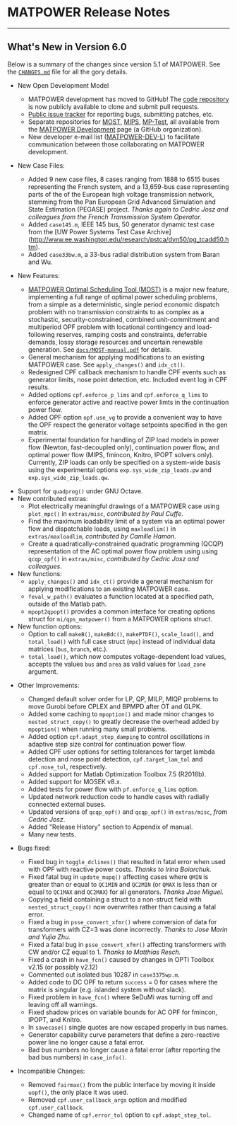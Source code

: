 MATPOWER Release Notes
======================

---------------------------
 What's New in Version 6.0
---------------------------

Below is a summary of the changes since version 5.1 of MATPOWER. See the
[`CHANGES.md`][1] file for all the gory details.

* New Open Development Model
  - MATPOWER development has moved to GitHub! The [code repository][2] is
    now publicly available to clone and submit pull requests.
  - [Public issue tracker][3] for reporting bugs, submitting patches, etc.
  - Separate repositories for [MOST][4], [MIPS][5], [MP-Test][6],
    all available from the [MATPOWER Development][7] page (a GitHub
    organization).
  - New developer e-mail list ([MATPOWER-DEV-L][8]) to facilitate
    communication between those collaborating on MATPOWER development.

* New Case Files:
  - Added 9 new case files, 8 cases ranging from 1888 to 6515 buses
    representing the French system, and a 13,659-bus case representing
    parts of the of the European high voltage transmission network,
    stemming from the Pan European Grid Advanced Simulation and State
    Estimation (PEGASE) project. *Thanks again to Cedric Josz and
    colleagues from the French Transmission System Operator.*
  - Added `case145.m`, IEEE 145 bus, 50 generator dynamic test case
    from the [UW Power Systems Test Case Archive]
    (http://www.ee.washington.edu/research/pstca/dyn50/pg_tcadd50.htm).
  - Added `case33bw.m`, a 33-bus radial distribution system from Baran
    and Wu.

* New Features:
  - [MATPOWER Optimal Scheduling Tool (MOST)][4] is a major new feature,
    implementing a full range of optimal power scheduling problems, from a
    simple as a deterministic, single period economic dispatch problem
    with no transmission constraints to as complex as a stochastic,
    security-constrained, combined unit-commitment and multiperiod OPF
    problem with locational contingency and load-following reserves,
    ramping costs and constraints, deferrable demands, lossy storage
    resources and uncertain renewable generation.
    See [`docs/MOST-manual.pdf`][9] for details.
  - General mechanism for applying modifications to an existing MATPOWER
    case. See `apply_changes()` and `idx_ct()`.
  - Redesigned CPF callback mechanism to handle CPF events such as
    generator limits, nose point detection, etc. Included event log
    in CPF results.
  - Added options `cpf.enforce_p_lims` and `cpf.enforce_q_lims` to
    enforce generator active and reactive power limts in the
    continuation power flow.
  - Added OPF option `opf.use_vg` to provide a convenient way to have
    the OPF respect the generator voltage setpoints specified in the
    gen matrix.
  - Experimental foundation for handling of ZIP load models in power flow
    (Newton, fast-decoupled only), continuation power flow, and optimal
    power flow (MIPS, fmincon, Knitro, IPOPT solvers only). Currently,
    ZIP loads can only be specified on a system-wide basis using the
    experimental options `exp.sys_wide_zip_loads.pw` and
    `exp.sys_wide_zip_loads.qw`.
 - Support for `quadprog()` under GNU Octave.
 - New contributed extras:
    - Plot electrically meaningful drawings of a MATPOWER case using
      `plot_mpc()` in `extras/misc`, *contributed by Paul Cuffe*.
    - Find the maximum loadability limit of a system via an optimal power
      flow and dispatchable loads, using `maxloadlim()` in `extras/maxloadlim`,
      *contributed by Camille Hamon*.
    - Create a quadratically-constrained quadratic programming (QCQP)
      representation of the AC optimal power flow problem using using
      `qcqp_opf()` in `extras/misc`, *contributed by Cedric Josz and
      colleagues*.
  - New functions:
    - `apply_changes()` and `idx_ct()` provide a general mechanism for
      applying modifications to an existing MATPOWER case.
    - `feval_w_path()` evaluates a function located at a specified path,
      outside of the Matlab path.
    - `mpopt2qpopt()` provides a common interface for creating options
      struct for `mi/qps_matpower()` from a MATPOWER options struct.
  - New function options:
    - Option to call `makeB()`, `makeBdc()`, `makePTDF()`, `scale_load()`,
      and `total_load()` with full case struct (`mpc`) instead of
      individual data matrices (`bus`, `branch`, etc.).
    - `total_load()`, which now computes voltage-dependent load values,
      accepts the values `bus` and `area` as valid values for `load_zone`
      argument.

* Other Improvements:
  - Changed default solver order for LP, QP, MILP, MIQP problems to move
    Gurobi before CPLEX and BPMPD after OT and GLPK.
  - Added some caching to `mpoption()` and made minor changes to
    `nested_struct_copy()` to greatly decrease the overhead added by
    `mpoption()` when running many small problems.
  - Added option `cpf.adapt_step_damping` to control oscillations in
    adaptive step size control for continuation power flow.
  - Added CPF user options for setting tolerances for target lambda
    detection and nose point detection, `cpf.target_lam_tol` and
    `cpf.nose_tol`, respectively.
  - Added support for Matlab Optimization Toolbox 7.5 (R2016b).
  - Added support for MOSEK v8.x.
  - Added tests for power flow with `pf.enforce_q_lims` option.
  - Updated network reduction code to handle cases with radially
    connected external buses.
  - Updated versions of `qcqp_opf()` and `qcqp_opf()` in `extras/misc`,
    *from Cedric Josz*.
  - Added "Release History" section to Appendix of manual.
  - Many new tests.

* Bugs fixed:
  - Fixed bug in `toggle_dclines()` that resulted in fatal error when used
    with OPF with reactive power costs. *Thanks to Irina Boiarchuk.*
  - Fixed fatal bug in `update_mupq()` affecting cases where `QMIN` is greater
    than or equal to `QC1MIN` and `QC2MIN` (or `QMAX` is less than or equal to
    `QC1MAX` and `QC2MAX`) for all generators. *Thanks Jose Miguel.*
  - Copying a field containing a struct to a non-struct field with
    `nested_struct_copy()` now overwrites rather than causing a fatal error.
  - Fixed a bug in `psse_convert_xfmr()` where conversion of data for
    transformers with CZ=3 was done incorrectly. *Thanks to Jose Marin
    and Yujia Zhu.*
  - Fixed a fatal bug in `psse_convert_xfmr()` affecting transformers with
    CW and/or CZ equal to 1. *Thanks to Matthias Resch.*
  - Fixed a crash in `have_fcn()` caused by changes in OPTI Toolbox v2.15
    (or possibly v2.12)
  - Commented out isolated bus 10287 in `case3375wp.m`.
  - Added code to DC OPF to return `success` = 0 for cases where the matrix
    is singular (e.g. islanded system without slack).
  - Fixed problem in `have_fcn()` where SeDuMi was turning off and leaving
    off all warnings.
  - Fixed shadow prices on variable bounds for AC OPF for fmincon,
    IPOPT, and Knitro.
  - In `savecase()` single quotes are now escaped properly in bus names.
  - Generator capability curve parameters that define a zero-reactive
    power line no longer cause a fatal error.
  - Bad bus numbers no longer cause a fatal error (after reporting the
    bad bus numbers) in `case_info()`.

* Incompatible Changes:
  - Removed `fairmax()` from the public interface by moving it inside `uopf()`,
    the only place it was used.
  - Removed `cpf.user_callback_args` option and modified
    `cpf.user_callback`.
  - Changed name of `cpf.error_tol` option to `cpf.adapt_step_tol`.


[1]: CHANGES.md
[2]: https://github.com/MATPOWER/matpower
[3]: https://github.com/MATPOWER/matpower/issues
[4]: https://github.com/MATPOWER/most
[5]: https://github.com/MATPOWER/mips
[6]: https://github.com/MATPOWER/mptest
[7]: https://github.com/MATPOWER/
[8]: http://www.pserc.cornell.edu/matpower/mailinglists.html#devlist
[9]: docs/MOST-manual.pdf

